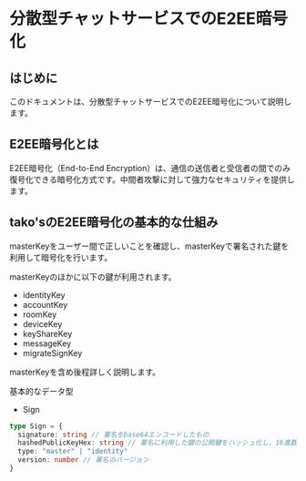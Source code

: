 # 分散型チャットサービスでのE2EE暗号化

## はじめに

このドキュメントは、分散型チャットサービスでのE2EE暗号化について説明します。

## E2EE暗号化とは

E2EE暗号化（End-to-End Encryption）は、通信の送信者と受信者の間でのみ復号化できる暗号化方式です。中間者攻撃に対して強力なセキュリティを提供します。

## tako'sのE2EE暗号化の基本的な仕組み

masterKeyをユーザー間で正しいことを確認し、masterKeyで署名された鍵を利用して暗号化を行います。

masterKeyのほかに以下の鍵が利用されます。

- identityKey
- accountKey
- roomKey
- deviceKey
- keyShareKey
- messageKey
- migrateSignKey

masterKeyを含め後程詳しく説明します。

基本的なデータ型

- Sign
```typescript
type Sign = {
  signature: string // 署名をbase64エンコードしたもの
  hashedPublicKeyHex: string // 署名に利用した鍵の公開鍵をハッシュ化し、16進数文字列に変換したもの
  type: "master" | "identity"
  version: number // 署名のバージョン
}
```